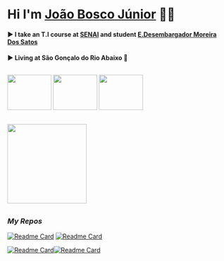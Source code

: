 # Hi I'm [João Bosco Júnior](https://victorluansilva.com/) 🐱‍👤

#### :arrow_forward:  I take an T.I course at [SENAI](https://www.fiemg.com.br/senai/unidades/senai-sao-goncalo-do-rio-abaixo-cfp-jose-fernando-coura/) and student [E.Desembargador Moreira Dos Satos](https://www.google.com/maps/uv?pb=!1s0xa5b2fa07dc22f5%3A0xe6a1e5e44e36a09a!3m1!7e115!4s%2Fmaps%2Fplace%2Fdesenbargador%2Bmoreira%2Bdo%2Bsantos%2Bs%25C3%25A3o%2Bgon%25C3%25A7alo%2Bdo%2Brio%2Babaixo%2B-%2Bmg%2F%40-19.8265719%2C-43.3598151%2C3a%2C75y%2C216.11h%2C90t%2Fdata%3D*213m4*211e1*213m2*211sgutnBChKWq4-z5rtpmY6HQ*212e0*214m2*213m1*211s0xa5b2fa07dc22f5%3A0xe6a1e5e44e36a09a%3Fsa%3DX%26ved%3D2ahUKEwjp7JjDzoCBAxXEtJUCHSNKDNIQpx96BAg5EAA!5sdesembargador%20moreira%20do%20santos%20s%C3%A3o%20gon%C3%A7alo%20do%20rio%20abaixo%20-%20mg%20-%20Pesquisa%20Google!15sCgIgAQ&imagekey=!1e2!2sgutnBChKWq4-z5rtpmY6HQ&hl=pt-BR&sa=X&ved=2ahUKEwjp7JjDzoCBAxXEtJUCHSNKDNIQpx96BAhIEAU)

#### :arrow_forward: Living at **São Gonçalo do Rio Abaixo** :city_sunrise:

##

<div align="left">
  <a href="https://www.linkedin.com/in/joao-bosco-luiz-junior-83592528a/" target="_blank"><img src="https://cdn-icons-png.flaticon.com/512/49/49408.png" width="100px" height="80px" /></a>
    <a href = "joaoboscoluizjunior404@gmail.com" target="_blank"><img src="https://www.imagensempng.com.br/wp-content/uploads/2023/05/34-4.png" width="100px" height="80px" /></a>
    <a href = "https://www.instagram.com/joaoboscojr_" target="_blank"><img src="https://freelogopng.com/images/all_img/1658587162instagram-logo-png-hd.png"width="100px" height="80px" />
</div>

##

<div>
   <a href="https://github.com/JoaoBoscoLuizJr" target="_blank">
  <img height="180em" src="https://github-readme-stats.vercel.app/api?username=JoaoBoscoLuizJr&show_icons=true&theme=midnight-purple&include_all_commits=true&count_private=true"/>
  </a>
</div>

##

### _My Repos_

  [![Readme Card](https://github-readme-stats.vercel.app/api/pin/?username=JoaoBoscoLuizJr&repo=Projetos_APP_Inventor)](https://github.com/JoaoBoscoLuizJr/Projetos_APP_Inventor) [![Readme Card](https://github-readme-stats.vercel.app/api/pin/?username=JoaoBoscoLuizJr&repo=js-mvc-crud-jblj)](https://github.com/JoaoBoscoLuizJr/js-mvc-crud-jblj)

  [![Readme Card](https://github-readme-stats.vercel.app/api/pin/?username=JoaoBoscoLuizJr&repo=JoaoBoscoLuizJr)](https://github.com/JoaoBoscoLuizJr/JoaoBoscoLuizJr)[![Readme Card](https://github-readme-stats.vercel.app/api/pin/?username=JoaoBoscoLuizJr&repo=JoaoBoscoLuizJr.github.io)](https://github.com/JoaoBoscoLuizJr/JoaoBoscoLuizJr.github.io)
